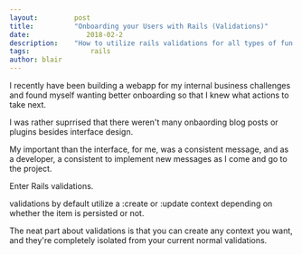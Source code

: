 ```yaml
---
layout:			post
title:			"Onboarding your Users with Rails (Validations)"
date:		 	   2018-02-2
description:	"How to utilize rails validations for all types of fun situations"
tags:			    rails
author:	blair
---
```


I recently have been building a webapp for my internal business challenges and found myself wanting better onboarding so that I knew what actions to take next.

I was rather suprrised that there weren't many onbaording blog posts or plugins besides interface design.

My important than the interface, for me, was a consistent message, and as a developer, a consistent to implement new messages as I come and go to the project.

Enter Rails validations.

validations by default utilize a :create or :update context depending on whether the item is persisted or not.

The neat part about validations is that you can create any context you want, and they're completely isolated from your current normal validations.
